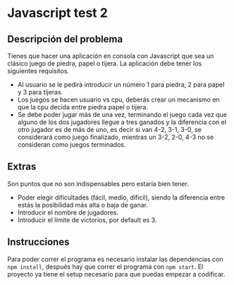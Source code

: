 # Javascript test 2

## Descripción del problema
Tienes que hacer una aplicación en consola con Javascript que sea un clásico juego de piedra, papel o tijera. La aplicación debe tener los siguientes requisitos.

* Al usuario se le pedirá introducir un número 1 para piedra, 2 para papel y 3 para tijeras.
* Los juegos se hacen usuario vs cpu, deberás crear un mecanismo en que la cpu decida entre piedra papel o tijera.
* Se debe poder jugar más de una vez, terminando el juego cada vez que alguno de los dos jugadores llegue a tres ganados y la diferencia con el otro jugador es de más de uno, es decir si van 4-2, 3-1, 3-0, se considerará como juego finalizado, mientras un 3-2, 2-0, 4-3 no se consideran como juegos terminados.

## Extras
Son puntos que no son indispensables pero estaría bien tener.

* Poder elegir dificultades (fácil, medio, díficil), siendo la diferencia entre estás la posibilidad más alta o baja de ganar.
* Introducir el nombre de jugadores.
* Introducir el límite de victorios, por default es 3.

## Instrucciones

Para poder correr el programa es necesario instalar las dependencias con `npm install`, después hay que correr el programa con `npm start`. El proyecto ya tiene el setup necesario para que puedas empezar a codificar.
